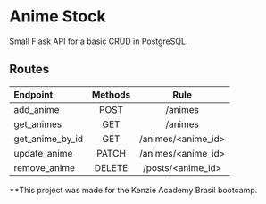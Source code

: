 # Anime Stock

Small Flask API for a basic CRUD in PostgreSQL.

## Routes
| Endpoint        | Methods | Rule               |
| :-------------- | :----:  | :----------------: |
| add_anime       | POST    | /animes            |
| get_animes      | GET     | /animes            |
| get_anime_by_id | GET     | /animes/<anime_id> |
| update_anime    | PATCH   | /animes/<anime_id> |
| remove_anime    | DELETE  | /posts/<anime_id>  |

**This project was made for the Kenzie Academy Brasil bootcamp.
